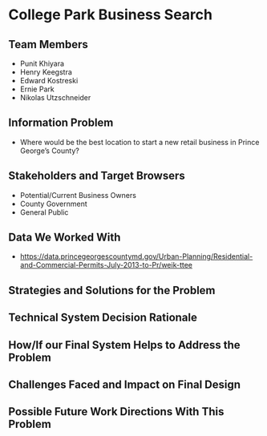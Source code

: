 # **College Park Business Search**

## Team Members
* Punit Khiyara
* Henry Keegstra
* Edward Kostreski
* Ernie Park
* Nikolas Utzschneider

## Information Problem
* Where would be the best location to start a new retail business in Prince George’s County?

## Stakeholders and Target Browsers
* Potential/Current Business Owners
* County Government
* General Public

## Data We Worked With
* https://data.princegeorgescountymd.gov/Urban-Planning/Residential-and-Commercial-Permits-July-2013-to-Pr/weik-ttee

## Strategies and Solutions for the Problem

## Technical System Decision Rationale

## How/If our Final System Helps to Address the Problem

## Challenges Faced and Impact on Final Design

## Possible Future Work Directions With This Problem
